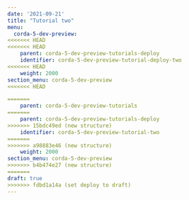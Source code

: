 ```yaml
---
date: '2021-09-21'
title: "Tutorial two"
menu:
  corda-5-dev-preview:
<<<<<<< HEAD
<<<<<<< HEAD
    parent: corda-5-dev-preview-tutorials-deploy
    identifier: corda-5-dev-preview-tutorial-deploy-two
<<<<<<< HEAD
    weight: 2000
section_menu: corda-5-dev-preview
<<<<<<< HEAD

=======
    parent: corda-5-dev-preview-tutorials
=======
    parent: corda-5-dev-preview-tutorials-deploy
>>>>>>> 15bdc49ed (new structure)
    identifier: corda-5-dev-preview-tutorial-two
=======
>>>>>>> a98883e46 (new structure)
    weight: 2000
section_menu: corda-5-dev-preview
>>>>>>> b4b474e27 (new structure)
=======
draft: true
>>>>>>> fdbd1a14a (set deploy to draft)
---
```

